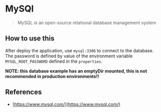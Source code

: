# MySQl

> MySQL is an open-source relational database management system

## How to use this

After deploy the application, use `mysql:3306` to connect to the database. The  password is defined by value of the environment variable `MYSQL_ROOT_PASSWORD` defined in the `properties`.

**NOTE: this database example has an emptyDir mounted, this is not recommended in production environments!!**

## References

* [https://www.mysql.com/](https://www.mysql.com/)
